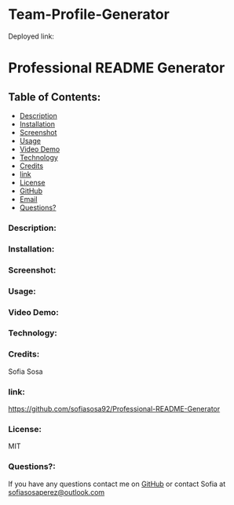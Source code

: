 # Team-Profile-Generator

Deployed link:


# Professional README Generator  
    
## Table of Contents:
    
* [Description](#Description)
* [Installation](#installation)
* [Screenshot](#ScreenShot)
* [Usage](#usageInfo)
* [Video Demo](#Video)
* [Technology](#Technology)
* [Credits](#Credits)
* [link](#link)
* [License](#license)
* [GitHub](#github)
* [Email](#email)
* [Questions?](#questions)

### Description:

### Installation:

### Screenshot:

### Usage:

### Video Demo:

### Technology:

### Credits:
Sofia Sosa 
### link:
https://github.com/sofiasosa92/Professional-README-Generator
### License:
MIT

### Questions?:
If you have any questions contact me on [GitHub](https://github.com/undefined) or contact 
Sofia  at sofiasosaperez@outlook.com  
     
